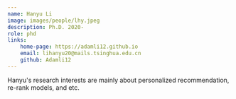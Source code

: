 ```yaml
---
name: Hanyu Li  
image: images/people/lhy.jpeg  
description: Ph.D. 2020-  
role: phd 
links:  
    home-page: https://adamli12.github.io  
    email: lihanyu20@mails.tsinghua.edu.cn  
    github: Adamli12  
---
```


Hanyu's research interests are mainly about personalized recommendation, re-rank models, and etc.